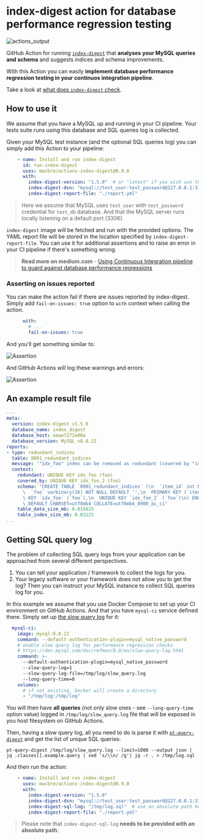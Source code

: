 # index-digest action for database performance regression testing

![actions_output](https://user-images.githubusercontent.com/1929317/107210174-12a2ba80-6a04-11eb-9958-f127521a03d8.png)

GitHub Action for running [`index-digest`](https://github.com/macbre/index-digest) that **analyses your MySQL queries and schema** and suggests indices and schema improvements.

With this Action you can easily **implement database performance regression testing in your continuos integration pipeline**.

Take a look at [what does `index-digest` check](https://github.com/macbre/index-digest#checks).

## How to use it

We assume that you have a MySQL up and running in your CI pipeline. Your tests suite runs using this database and SQL queries log is collected.

Given your MySQL test instance (and the optional SQL queries log) you can simply add this Action to your pipeline:

```yaml
    - name: Install and run index-digest
      id: run-index-digest
      uses: macbre/actions-index-digest@0.9.0
      with:
        index-digest-version: "1.5.0"  # or "latest" if you wish use the master version
        index-digest-dsn: "mysql://test_user:test_password@127.0.0.1:3306/test_db"
        index-digest-report-file: "./report.yml"
```

> Here we assume that MySQL uses `test_user` with `test_password` credential for `test_db` database. And that the MySQL server runs locally listening on a default port (3306).

`index-digest` image will be fetched and run with the provided options. The YAML report file will be stored in the location specified by `index-digest-report-file`. You can use it for additional assertions and to raise an error in your CI pipeline if there's something wrong.

> **Read more on medium.com** - [Using Continuous Integration pipeline to guard against database performance regressions
](https://medium.com/bethink-pl/using-continuous-integration-pipeline-to-guard-against-database-performance-regressions-d50f3c79278a)

### Asserting on issues reported

You can make the action fail if there are issues reported by index-digest. Simply add `fail-on-issues: true` option to `with` context when calling the action.

```yaml
      with:
        # ...
        fail-on-issues: true
```


And you'll get something similar to:

![Assertion](https://raw.githubusercontent.com/macbre/actions-index-digest/main/graphics/index-digest-failed.png)

And GitHub Actions will log these warnings and errors:

![Assertion](https://raw.githubusercontent.com/macbre/actions-index-digest/main/graphics/aff22da.png)

## An example result file

```yaml
---
meta:
  version: index-digest v1.5.0
  database_name: index_digest
  database_host: eeae7273a00a
  database_version: MySQL v8.0.22
reports:
- type: redundant_indices
  table: 0001_redundant_indices
  message: '"idx_foo" index can be removed as redundant (covered by "idx_foo_2")'
  context:
    redundant: UNIQUE KEY idx_foo (foo)
    covered_by: UNIQUE KEY idx_foo_2 (foo)
    schema: "CREATE TABLE `0001_redundant_indices` (\n  `item_id` int NOT NULL AUTO_INCREMENT,\n\
      \  `foo` varbinary(16) NOT NULL DEFAULT '',\n  PRIMARY KEY (`item_id`),\n  UNIQUE\
      \ KEY `idx_foo` (`foo`),\n  UNIQUE KEY `idx_foo_2` (`foo`)\n) ENGINE=InnoDB\
      \ DEFAULT CHARSET=utf8mb4 COLLATE=utf8mb4_0900_ai_ci"
    table_data_size_mb: 0.015625
    table_index_size_mb: 0.03125
...
```

## Getting SQL query log

The problem of collecting SQL query logs from your application can be approached from several different perspectives.

1. You can tell your application / framework to collect the logs for you.
2. Your legacy software or your framework does not allow you to get the log? Then you can instruct your MySQL instance to collect SQL queries log for you.

In this example we assume that you use Docker Compose to set up your CI environment on GitHub Actions. And that you have `mysql-ci` service defined there. Simply set up [the slow query log]( https://dev.mysql.com/doc/refman/8.0/en/slow-query-log.html) for it:

```yaml
  mysql-ci:
    image: mysql:8.0.22
    command: --default-authentication-plugin=mysql_native_password
    # enable slow query log for performance regression checks
    # https://dev.mysql.com/doc/refman/8.0/en/slow-query-log.html
    command: >-
      --default-authentication-plugin=mysql_native_password
      --slow-query-log=1
      --slow-query-log-file=/tmp/log/slow_query.log
      --long-query-time=0
    volumes:
      # if not existing, Docker will create a directory
      - "/tmp/log:/tmp/log"
```

You will then have **all queries** (not only slow ones - see `--long-query-time` option value) logged in `/tmp/log/slow_query.log` file that will be exposed in you host filesystem on GitHub Actions.

Then, having a slow query log, all you need to do is parse it with [`pt-query-digest`](https://www.percona.com/doc/percona-toolkit/LATEST/pt-query-digest.html) and get the list of unique SQL queries:

```
pt-query-digest /tmp/log/slow_query.log --limit=1000 --output json | jq .classes[].example.query | sed 's/\\n/ /g'| jq -r . > /tmp/log.sql
```

And then run the action:

```yaml
    - name: Install and run index-digest
      uses: macbre/actions-index-digest@0.9.0
      with:
        index-digest-version: "1.5.0"
        index-digest-dsn: "mysql://test_user:test_password@127.0.0.1:3306/test_db"
        index-digest-sql-log: "/tmp/log.sql"  # use an absolute path here!
        index-digest-report-file: "./report.yml"
```

> Please note that `index-digest-sql-log` **needs to be provided with an absolute path**.
